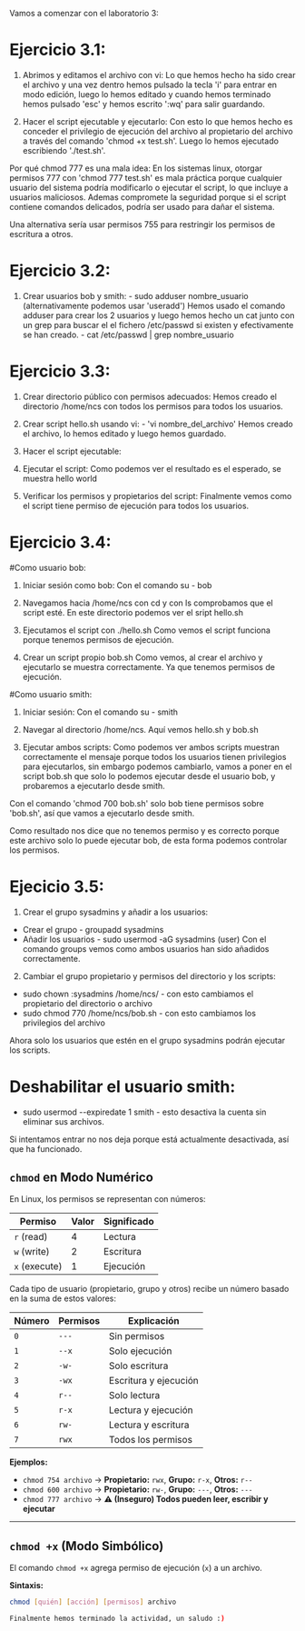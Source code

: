 Vamos a comenzar con el laboratorio 3:

# Ejercicio 3.1:
1. Abrimos y editamos el archivo con vi:
Lo que hemos hecho ha sido crear el archivo y una vez dentro hemos pulsado 
la tecla 'i' para entrar en modo edición, luego lo hemos editado y cuando 
hemos terminado hemos pulsado 'esc' y hemos escrito ':wq' para salir 
guardando.

2. Hacer el script ejecutable y ejecutarlo:
Con esto lo que hemos hecho es conceder el privilegio de ejecución del 
archivo al propietario del archivo a través del comando 'chmod +x 
test.sh'.
Luego lo hemos ejecutado escribiendo './test.sh'.

Por qué chmod 777 es una mala idea:
En los sistemas linux, otorgar permisos 777 con 'chmod 777 test.sh' es 
mala práctica porque cualquier usuario del sistema podría modificarlo o 
ejecutar el script, lo que incluye a usuarios maliciosos. Ademas 
compromete la seguridad porque si el script contiene comandos delicados, 
podría ser usado para dañar el sistema.

Una alternativa sería usar permisos 755 para restringir los permisos de 
escritura a otros.

# Ejercicio 3.2:
1. Crear usuarios bob y smith: - sudo adduser nombre_usuario
  (alternativamente podemos usar 'useradd')
Hemos usado el comando adduser para crear los 2 usuarios y luego hemos 
hecho un cat junto con un grep para buscar el el fichero /etc/passwd si 
existen y efectivamente se han creado. - cat /etc/passwd | grep nombre_usuario

# Ejercicio 3.3:
1. Crear directorio público con permisos adecuados:
Hemos creado el directorio /home/ncs con todos los permisos para todos los 
usuarios.

2. Crear script hello.sh usando vi: - 'vi nombre_del_archivo'
Hemos creado el archivo, lo hemos editado y luego hemos guardado.

3. Hacer el script ejecutable:

4. Ejecutar el script:
Como podemos ver el resultado es el esperado, se muestra hello world

5. Verificar los permisos y propietarios del script:
Finalmente vemos como el script tiene permiso de ejecución para todos los 
usuarios.

# Ejercicio 3.4:
#Como usuario bob:
1. Iniciar sesión como bob:
Con el comando su - bob

2. Navegamos hacia /home/ncs con cd y con ls comprobamos que el script 
esté.
En este directorio podemos ver el sript hello.sh

3. Ejecutamos el script con ./hello.sh
Como vemos el script funciona porque tenemos permisos de ejecución.

4. Crear un script propio bob.sh
Como vemos, al crear el archivo y ejecutarlo se muestra correctamente. Ya 
que tenemos permisos de ejecución.

#Como usuario smith:
1. Iniciar sesión:
Con el comando su - smith

2. Navegar al directorio /home/ncs. Aquí vemos hello.sh y bob.sh

3. Ejecutar ambos scripts:
Como podemos ver ambos scripts muestran correctamente el mensaje porque 
todos los usuarios tienen privilegios para ejecutarlos, sin embargo 
podemos cambiarlo, vamos a poner en el script bob.sh que solo lo podemos 
ejecutar desde el usuario bob, y probaremos a ejecutarlo desde smith.

Con el comando 'chmod 700 bob.sh' solo bob tiene permisos sobre 'bob.sh', 
así que vamos a ejecutarlo desde smith.

Como resultado nos dice que no tenemos permiso y es correcto porque este 
archivo solo lo puede ejecutar bob, de esta forma podemos controlar los 
permisos.

# Ejecicio 3.5:
1. Crear el grupo sysadmins y añadir a los usuarios:
- Crear el grupo - groupadd sysadmins
- Añadir los usuarios - sudo usermod -aG sysadmins (user)
Con el comando groups vemos como ambos usuarios han sido añadidos 
correctamente.

2. Cambiar el grupo propietario y permisos del directorio y los scripts:
- sudo chown  :sysadmins /home/ncs/ - con esto cambiamos el propietario 
del directorio o archivo
- sudo chmod 770 /home/ncs/bob.sh - con esto cambiamos los privilegios del 
archivo

Ahora solo los usuarios que estén en el grupo sysadmins podrán ejecutar 
los scripts.

# Deshabilitar el usuario smith:
- sudo usermod --expiredate 1 smith - esto desactiva la cuenta sin 
eliminar sus archivos.

Si intentamos entrar no nos deja porque está actualmente desactivada, así 
que ha funcionado.

## `chmod` en Modo Numérico  

En Linux, los permisos se representan con números:  

| Permiso  | Valor | Significado  |
|----------|------|--------------|
| `r` (read)    | 4    | Lectura |
| `w` (write)   | 2    | Escritura |
| `x` (execute) | 1    | Ejecución |

Cada tipo de usuario (propietario, grupo y otros) recibe un número
basado en la suma de estos valores:  

| Número | Permisos | Explicación |
|--------|---------|------------|
| `0` | `---` | Sin permisos |
| `1` | `--x` | Solo ejecución |
| `2` | `-w-` | Solo escritura |
| `3` | `-wx` | Escritura y ejecución |
| `4` | `r--` | Solo lectura |
| `5` | `r-x` | Lectura y ejecución |
| `6` | `rw-` | Lectura y escritura |
| `7` | `rwx` | Todos los permisos |

**Ejemplos:**  
- `chmod 754 archivo` → **Propietario:** `rwx`, **Grupo:** `r-x`, **Otros:** `r--`  
- `chmod 600 archivo` → **Propietario:** `rw-`, **Grupo:** `---`, **Otros:** `---`  
- `chmod 777 archivo` → **⚠ (Inseguro) Todos pueden leer, escribir y ejecutar**  

---

## `chmod +x` (Modo Simbólico)  

El comando `chmod +x` agrega permiso de ejecución (`x`) a un archivo.  

**Sintaxis:**  
```bash
chmod [quién] [acción] [permisos] archivo

Finalmente hemos terminado la actividad, un saludo :)
